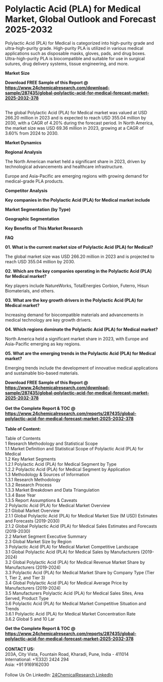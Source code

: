 <h1>Polylactic Acid (PLA) for Medical Market, Global Outlook and Forecast 2025-2032</h1><p>Polylactic Acid (PLA) for Medical is categorized into high-purity grade and ultra-high-purity grade. High-purity PLA is utilized in various medical applications such as disposable masks, gloves, pads, and drug boxes. Ultra-high-purity PLA is biocompatible and suitable for use in surgical sutures, drug delivery systems, tissue engineering, and more.</p><p>
<strong>Market Size</strong></p><p>
</p><div><b>Download FREE Sample of this Report @ 
            <a href="https://www.24chemicalresearch.com/download-sample/287435/global-polylactic-acid-for-medical-forecast-market-2025-2032-378">
            https://www.24chemicalresearch.com/download-sample/287435/global-polylactic-acid-for-medical-forecast-market-2025-2032-378</a></b></div><br><p>The global Polylactic Acid (PLA) for Medical market was valued at USD 266.20 million in 2023 and is expected to reach USD 355.04 million by 2030, with a CAGR of 4.20% during the forecast period. In North America, the market size was USD 69.36 million in 2023, growing at a CAGR of 3.60% from 2024 to 2030.</p><p>
<strong>Market Dynamics</strong></p><p>
</p><p>
<strong>Regional Analysis</strong></p><p>
</p><p>The North American market held a significant share in 2023, driven by technological advancements and healthcare infrastructure.</p><p>
</p><p>Europe and Asia-Pacific are emerging regions with growing demand for medical-grade PLA products.</p><p>
<strong>Competitor Analysis</strong></p><p>
</p><p><strong>Key companies in the Polylactic Acid (PLA) for Medical market include</strong></p><p>
</p><p>
<strong>Market Segmentation (by Type)</strong></p><p>
</p><p>
<strong>Geographic Segmentation</strong></p><p>
</p><p>
<strong>Key Benefits of This Market Research</strong></p><p>
</p><p>
<strong>FAQ</strong></p><p>
</p><p><strong>01. What is the current market size of Polylactic Acid (PLA) for Medical?</strong></p><p>
The global market size was USD 266.20 million in 2023 and is projected to reach USD 355.04 million by 2030.</p><p>
</p><p><strong>02. Which are the key companies operating in the Polylactic Acid (PLA) for Medical market?</strong></p><p>
Key players include NatureWorks, TotalEnergies Corbion, Futerro, Hisun Biomaterials, and others.</p><p>
</p><p><strong>03. What are the key growth drivers in the Polylactic Acid (PLA) for Medical market?</strong></p><p>
Increasing demand for biocompatible materials and advancements in medical technology are key growth drivers.</p><p>
</p><p><strong>04. Which regions dominate the Polylactic Acid (PLA) for Medical market?</strong></p><p>
North America held a significant market share in 2023, with Europe and Asia-Pacific emerging as key regions.</p><p>
</p><p><strong>05. What are the emerging trends in the Polylactic Acid (PLA) for Medical market?</strong></p><p>
Emerging trends include the development of innovative medical applications and sustainable bio-based materials.</p><div><b>Download FREE Sample of this Report @ 
            <a href="https://www.24chemicalresearch.com/download-sample/287435/global-polylactic-acid-for-medical-forecast-market-2025-2032-378">
            https://www.24chemicalresearch.com/download-sample/287435/global-polylactic-acid-for-medical-forecast-market-2025-2032-378</a></b></div><br><div><b>Get the Complete Report & TOC @ 
            <a href="https://www.24chemicalresearch.com/reports/287435/global-polylactic-acid-for-medical-forecast-market-2025-2032-378">
            https://www.24chemicalresearch.com/reports/287435/global-polylactic-acid-for-medical-forecast-market-2025-2032-378</a></b></div><br>
            <b>Table of Content:</b><p>Table of Contents<br />
1 Research Methodology and Statistical Scope<br />
1.1 Market Definition and Statistical Scope of Polylactic Acid (PLA) for Medical<br />
1.2 Key Market Segments<br />
1.2.1 Polylactic Acid (PLA) for Medical Segment by Type<br />
1.2.2 Polylactic Acid (PLA) for Medical Segment by Application<br />
1.3 Methodology & Sources of Information<br />
1.3.1 Research Methodology<br />
1.3.2 Research Process<br />
1.3.3 Market Breakdown and Data Triangulation<br />
1.3.4 Base Year<br />
1.3.5 Report Assumptions & Caveats<br />
2 Polylactic Acid (PLA) for Medical Market Overview<br />
2.1 Global Market Overview<br />
2.1.1 Global Polylactic Acid (PLA) for Medical Market Size (M USD) Estimates and Forecasts (2019-2030)<br />
2.1.2 Global Polylactic Acid (PLA) for Medical Sales Estimates and Forecasts (2019-2030)<br />
2.2 Market Segment Executive Summary<br />
2.3 Global Market Size by Region<br />
3 Polylactic Acid (PLA) for Medical Market Competitive Landscape<br />
3.1 Global Polylactic Acid (PLA) for Medical Sales by Manufacturers (2019-2024)<br />
3.2 Global Polylactic Acid (PLA) for Medical Revenue Market Share by Manufacturers (2019-2024)<br />
3.3 Polylactic Acid (PLA) for Medical Market Share by Company Type (Tier 1, Tier 2, and Tier 3)<br />
3.4 Global Polylactic Acid (PLA) for Medical Average Price by Manufacturers (2019-2024)<br />
3.5 Manufacturers Polylactic Acid (PLA) for Medical Sales Sites, Area Served, Product Type<br />
3.6 Polylactic Acid (PLA) for Medical Market Competitive Situation and Trends<br />
3.6.1 Polylactic Acid (PLA) for Medical Market Concentration Rate<br />
3.6.2 Global 5 and 10 Lar</p><div><b>Get the Complete Report & TOC @ 
            <a href="https://www.24chemicalresearch.com/reports/287435/global-polylactic-acid-for-medical-forecast-market-2025-2032-378">
            https://www.24chemicalresearch.com/reports/287435/global-polylactic-acid-for-medical-forecast-market-2025-2032-378</a></b></div><br><b>CONTACT US:</b><br>
            203A, City Vista, Fountain Road, Kharadi, Pune, India - 411014<br>
            International: +1(332) 2424 294<br>
            Asia: +91 9169162030 <br><br>
            Follow Us On LinkedIn: <a href="https://www.linkedin.com/company/24chemicalresearch/">24ChemicalResearch LinkedIn</a>